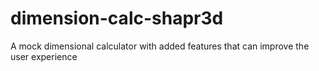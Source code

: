 # dimension-calc-shapr3d
A mock dimensional calculator with added features that can improve the user experience 
